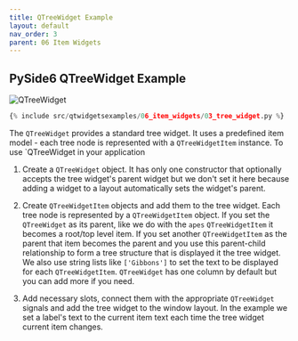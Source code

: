 ```yaml
---
title: QTreeWidget Example
layout: default
nav_order: 3
parent: 06 Item Widgets
---
```


## PySide6 QTreeWidget Example

![QTreeWidget](/blog/images/qtwidgetsexamples/06_item_widgets/03_tree_widget.png)

```python
{% include src/qtwidgetsexamples/06_item_widgets/03_tree_widget.py %}
```

The `QTreeWidget` provides a standard tree widget. It uses a predefined item model - each tree node is represented with a `QTreeWidgetItem` instance. To use `QTreeWidget in your application

1. Create a `QTreeWidget` object. It has only one constructor that optionally accepts the tree widget's parent widget but we don't set it here because adding a widget to a layout automatically sets the widget's parent.

2. Create `QTreeWidgetItem` objects and add them to the tree widget. Each tree node is represented by a `QTreeWidgetItem` object. If you set the `QTreeWidget` as its parent, like we do with the `apes` `QTreeWidgetItem` it becomes a root/top level item. If you set another `QTreeWidgetItem` as the parent that item becomes the parent and you use this parent-child relationship to form a tree structure that is displayed it the tree widget. We also use string lists like `['Gibbons']` to set the text to be displayed for each `QTreeWidgetItem`. `QTreeWidget` has one column by default but you can add more if you need.

3. Add necessary slots, connect them with the appropriate `QTreeWidget` signals and add the tree widget to the window layout. In the example we set a label's text to the current item text each time the tree widget current item changes.